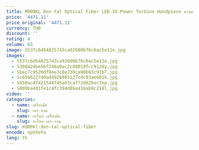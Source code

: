 ```yaml
---
title: M900KL Den tal Optical Fiber LED 3X-Power Turbine Handpiece ความเร็วสูง Quattro สเปรย์น้ําใช้งานร่วมกับ KAVO 2 4 6 หลุม
price: '4471.11'
price_original: '4471.11'
currency: THB
discount: ''
rating: 4
volume: 65
image: S537c6d64825743ca92680b76c6ac5e11e.jpg
images:
  - S537c6d64825743ca92680b76c6ac5e11e.jpg
  - S300424be56f246a0ac2c08019fcc9128y.jpg
  - Sbec7c9520df84e3c8e239ca90b63c91bT.jpg
  - Sc656622740ad492b965127c4c93ae601k.jpg
  - S650ac47421544f45a63caf72d826ec7ep.jpg
  - S809ba401fe1c4fc394d86e416ab9c218l.jpg
video: ''
categories:
  - name: เครื่องมือ
    slug: เคร-องม
  - name: อะไหล่ เครื่องมือ
    slug: อะไหล-เคร-องม
slug: m900kl-den-tal-optical-fiber
encode: opUXeYa
lang: th
---
```

  